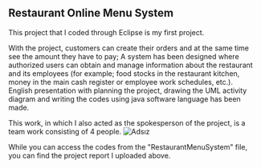 ## Restaurant Online Menu System

This project that I coded through Eclipse is my first project.

With the project, customers can create their orders and at the same time see the amount they have to pay; A system has been designed where authorized users can obtain and manage information about the restaurant and its employees (for example; food stocks in the restaurant kitchen, money in the main cash register or employee work schedules, etc.). </br>
English presentation with planning the project, drawing the UML activity diagram and writing the codes using java software language
has been made.

This work, in which I also acted as the spokesperson of the project, is a team work consisting of 4 people. 
![Adsız](https://user-images.githubusercontent.com/81514648/155517035-7bc7db35-8507-4813-8798-f7d483a55907.png)

While you can access the codes from the "RestaurantMenuSystem" file, you can find the project report I uploaded above.
